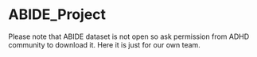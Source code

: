 # ABIDE_Project
Please note that ABIDE dataset is not open so ask permission from ADHD community to download it. Here it is just for our own team.
